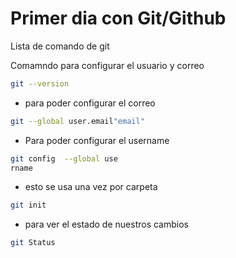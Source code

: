 # Primer dia con Git/Github

Lista de comando de git

Comamndo para configurar el usuario y correo
```bash
git --version
```
* para poder configurar el correo

```bash
git --global user.email"email"
```
* Para poder configurar el username

```bash
git config  --global use
rname
```
* esto se usa una vez por carpeta

```bash
git init
```
* para ver el estado de nuestros cambios


```bash
git Status
```
